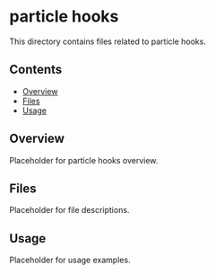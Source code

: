 # particle hooks

This directory contains files related to particle hooks.

## Contents

- [Overview](#overview)
- [Files](#files)
- [Usage](#usage)

## Overview

Placeholder for particle hooks overview.

## Files

Placeholder for file descriptions.

## Usage

Placeholder for usage examples.
